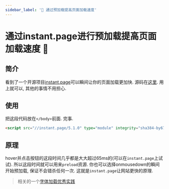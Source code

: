 ```yaml
---
sidebar_label: '💫 通过预加载提高页面加载速度'
---
```


# 通过instant.page进行预加载提高页面加载速度 💫

## 简介

看到了一个开源项目[instant.page](https://instant.page)可以瞬间让你的页面加载更加快. 源码在[这里](https://github.com/instantpage/instant.page). 用上就可以, 其他的事情不用担心.

## 使用

把这段代码放在`</body>`前面. 完事.

```html
<script src="//instant.page/5.1.0" type="module" integrity="sha384-by67kQnR+pyfy8yWP4kPO12fHKRLHZPfEsiSXR8u2IKcTdxD805MGUXBzVPnkLHw"></script>
```

## 原理

hover并点击按钮的这段时间几乎都是大大超过65ms的(可以在`instant.page`上试试). 所以这段时间就可以用来`preload`资源. 你也可以选择onmousedown的瞬间开始预加载, 保证不会错杀任何一次. 这就是`instant.page`让网站更快的原理.

> 相关的一个[字体加载优秀实践](https://css-tricks.com/the-best-font-loading-strategies-and-how-to-execute-them/)